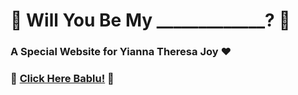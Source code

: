 # 💖 Will You Be My _____________? 💖

### A Special Website for Yianna Theresa Joy ❤️  

### 🌸 [Click Here Bablu!](https://farooquin.github.io/) 🌸  
